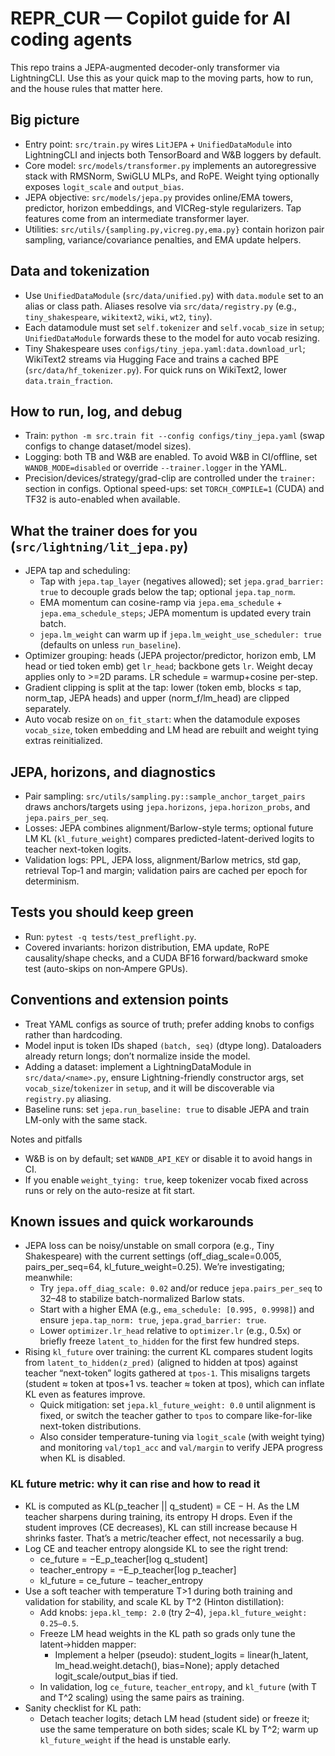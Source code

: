 # REPR_CUR — Copilot guide for AI coding agents

This repo trains a JEPA-augmented decoder-only transformer via LightningCLI. Use this as your quick map to the moving parts, how to run, and the house rules that matter here.

## Big picture
- Entry point: `src/train.py` wires `LitJEPA` + `UnifiedDataModule` into LightningCLI and injects both TensorBoard and W&B loggers by default.
- Core model: `src/models/transformer.py` implements an autoregressive stack with RMSNorm, SwiGLU MLPs, and RoPE. Weight tying optionally exposes `logit_scale` and `output_bias`.
- JEPA objective: `src/models/jepa.py` provides online/EMA towers, predictor, horizon embeddings, and VICReg-style regularizers. Tap features come from an intermediate transformer layer.
- Utilities: `src/utils/{sampling.py,vicreg.py,ema.py}` contain horizon pair sampling, variance/covariance penalties, and EMA update helpers.

## Data and tokenization
- Use `UnifiedDataModule` (`src/data/unified.py`) with `data.module` set to an alias or class path. Aliases resolve via `src/data/registry.py` (e.g., `tiny_shakespeare`, `wikitext2`, `wiki`, `wt2`, `tiny`).
- Each datamodule must set `self.tokenizer` and `self.vocab_size` in `setup`; `UnifiedDataModule` forwards these to the model for auto vocab resizing.
- Tiny Shakespeare uses `configs/tiny_jepa.yaml:data.download_url`; WikiText2 streams via Hugging Face and trains a cached BPE (`src/data/hf_tokenizer.py`). For quick runs on WikiText2, lower `data.train_fraction`.

## How to run, log, and debug
- Train: `python -m src.train fit --config configs/tiny_jepa.yaml` (swap configs to change dataset/model sizes).
- Logging: both TB and W&B are enabled. To avoid W&B in CI/offline, set `WANDB_MODE=disabled` or override `--trainer.logger` in the YAML.
- Precision/devices/strategy/grad-clip are controlled under the `trainer:` section in configs. Optional speed-ups: set `TORCH_COMPILE=1` (CUDA) and TF32 is auto-enabled when available.

## What the trainer does for you (`src/lightning/lit_jepa.py`)
- JEPA tap and scheduling:
	- Tap with `jepa.tap_layer` (negatives allowed); set `jepa.grad_barrier: true` to decouple grads below the tap; optional `jepa.tap_norm`.
	- EMA momentum can cosine-ramp via `jepa.ema_schedule` + `jepa.ema_schedule_steps`; JEPA momentum is updated every train batch.
	- `jepa.lm_weight` can warm up if `jepa.lm_weight_use_scheduler: true` (defaults on unless `run_baseline`).
- Optimizer grouping: heads (JEPA projector/predictor, horizon emb, LM head or tied token emb) get `lr_head`; backbone gets `lr`. Weight decay applies only to >=2D params. LR schedule = warmup+cosine per-step.
- Gradient clipping is split at the tap: lower (token emb, blocks ≤ tap, norm_tap, JEPA heads) and upper (norm_f/lm_head) are clipped separately.
- Auto vocab resize on `on_fit_start`: when the datamodule exposes `vocab_size`, token embedding and LM head are rebuilt and weight tying extras reinitialized.

## JEPA, horizons, and diagnostics
- Pair sampling: `src/utils/sampling.py::sample_anchor_target_pairs` draws anchors/targets using `jepa.horizons`, `jepa.horizon_probs`, and `jepa.pairs_per_seq`.
- Losses: JEPA combines alignment/Barlow-style terms; optional future LM KL (`kl_future_weight`) compares predicted-latent-derived logits to teacher next-token logits.
- Validation logs: PPL, JEPA loss, alignment/Barlow metrics, std gap, retrieval Top‑1 and margin; validation pairs are cached per epoch for determinism.

## Tests you should keep green
- Run: `pytest -q tests/test_preflight.py`.
- Covered invariants: horizon distribution, EMA update, RoPE causality/shape checks, and a CUDA BF16 forward/backward smoke test (auto-skips on non‑Ampere GPUs).

## Conventions and extension points
- Treat YAML configs as source of truth; prefer adding knobs to configs rather than hardcoding.
- Model input is token IDs shaped `(batch, seq)` (dtype long). Dataloaders already return longs; don’t normalize inside the model.
- Adding a dataset: implement a LightningDataModule in `src/data/<name>.py`, ensure Lightning-friendly constructor args, set `vocab_size`/`tokenizer` in `setup`, and it will be discoverable via `registry.py` aliasing.
- Baseline runs: set `jepa.run_baseline: true` to disable JEPA and train LM-only with the same stack.

Notes and pitfalls
- W&B is on by default; set `WANDB_API_KEY` or disable it to avoid hangs in CI.
- If you enable `weight_tying: true`, keep tokenizer vocab fixed across runs or rely on the auto-resize at fit start.

## Known issues and quick workarounds
- JEPA loss can be noisy/unstable on small corpora (e.g., Tiny Shakespeare) with the current settings (off_diag_scale=0.005, pairs_per_seq=64, kl_future_weight=0.25). We’re investigating; meanwhile:
	- Try `jepa.off_diag_scale: 0.02` and/or reduce `jepa.pairs_per_seq` to 32–48 to stabilize batch-normalized Barlow stats.
	- Start with a higher EMA (e.g., `ema_schedule: [0.995, 0.9998]`) and ensure `jepa.tap_norm: true`, `jepa.grad_barrier: true`.
	- Lower `optimizer.lr_head` relative to `optimizer.lr` (e.g., 0.5x) or briefly freeze `latent_to_hidden` for the first few hundred steps.
- Rising `kl_future` over training: the current KL compares student logits from `latent_to_hidden(z_pred)` (aligned to hidden at tpos) against teacher “next-token” logits gathered at `tpos-1`. This misaligns targets (student ≈ token at tpos+1 vs. teacher ≈ token at tpos), which can inflate KL even as features improve.
	- Quick mitigation: set `jepa.kl_future_weight: 0.0` until alignment is fixed, or switch the teacher gather to `tpos` to compare like-for-like next-token distributions.
	- Also consider temperature-tuning via `logit_scale` (with weight tying) and monitoring `val/top1_acc` and `val/margin` to verify JEPA progress when KL is disabled.

### KL future metric: why it can rise and how to read it
- KL is computed as KL(p_teacher || q_student) = CE − H. As the LM teacher sharpens during training, its entropy H drops. Even if the student improves (CE decreases), KL can still increase because H shrinks faster. That’s a metric/teacher effect, not necessarily a bug.
- Log CE and teacher entropy alongside KL to see the right trend:
	- ce_future = −E_p_teacher[log q_student]
	- teacher_entropy = −E_p_teacher[log p_teacher]
	- kl_future = ce_future − teacher_entropy
- Use a soft teacher with temperature T>1 during both training and validation for stability, and scale KL by T^2 (Hinton distillation):
	- Add knobs: `jepa.kl_temp: 2.0` (try 2–4), `jepa.kl_future_weight: 0.25–0.5`.
	- Freeze LM head weights in the KL path so grads only tune the latent→hidden mapper:
		- Implement a helper (pseudo): student_logits = linear(h_latent, lm_head.weight.detach(), bias=None); apply detached logit_scale/output_bias if tied.
	- In validation, log `ce_future`, `teacher_entropy`, and `kl_future` (with T and T^2 scaling) using the same pairs as training.
- Sanity checklist for KL path:
	- Detach teacher logits; detach LM head (student side) or freeze it; use the same temperature on both sides; scale KL by T^2; warm up `kl_future_weight` if the head is unstable early.
  
